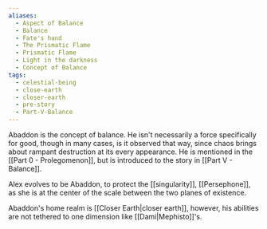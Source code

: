 ```yaml
---
aliases:
  - Aspect of Balance
  - Balance
  - Fate's hand
  - The Prismatic Flame
  - Prismatic Flame
  - Light in the darkness
  - Concept of Balance
tags:
  - celestial-being
  - close-earth
  - closer-earth
  - pre-story
  - Part-V-Balance
---
```

Abaddon is the concept of balance. He isn't necessarily a force specifically for good, though in many cases, is it observed that way, since chaos brings about rampant destruction at its every appearance. He is mentioned in the [[Part 0 - Prolegomenon]], but is introduced to the story in [[Part V - Balance]].

Alex evolves to be Abaddon, to protect the [[singularity]], [[Persephone]], as she is at the center of the scale between the two planes of existence.

Abaddon's home realm is [[Closer Earth|closer earth]], however, his abilities are not tethered to one dimension like [[Dami|Mephisto]]'s.